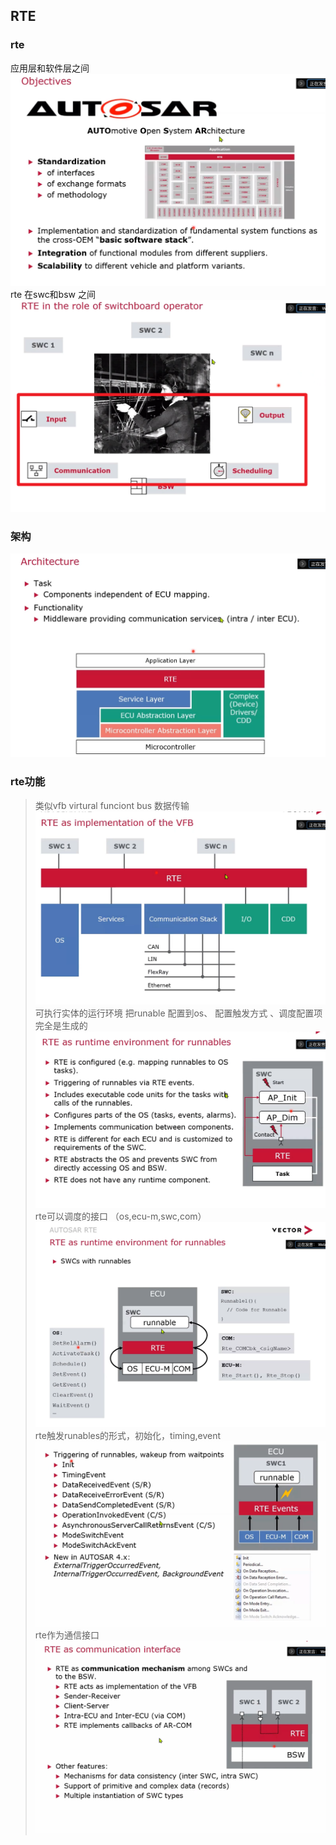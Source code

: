 ## RTE
### rte
应用层和软件层之间 
![alt text](image.png)
rte 在swc和bsw 之间
![alt text](image-1.png)
### 架构
![alt text](image-2.png)
### rte功能
> 类似vfb virtural funciont bus
> 数据传输
> ![alt text](image-3.png)
> 可执行实体的运行环境
> 把runable 配置到os、 配置触发方式 、调度配置项
> 完全是生成的
> ![alt text](image-4.png)
> rte可以调度的接口 （os,ecu-m,swc,com）
> ![alt text](image-5.png)
> rte触发runables的形式，初始化，timing,event
> ![alt text](image-6.png)
> rte作为通信接口
> ![alt text](image-7.png)